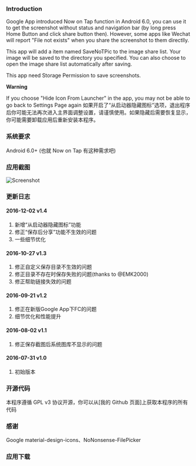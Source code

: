 
### Introduction

Google App introduced Now on Tap function in Android 6.0, you can use it to get the screenshot without status and navigation bar (by long press Home Button and click share button then). However, some apps like Wechat will report "File not exists" when you share the screenshot to them directlly. 

This app will add a item named SaveNoTPic to the image share list. Your image will be saved to the directory you specified. You can also choose to open the image share list automatically after saving.

This app need Storage Permission to save screenshots.

**Warning**

If you choose "Hide Icon From Launcher" in the app, you may not be able to go back to Settings Page again 
如果开启了“从启动器隐藏图标”选项，退出程序后你可能无法再次进入主界面调整设置，请谨慎使用。如果隐藏后需要恢复显示，你可能需要卸载应用后重新安装本程序。

### 系统要求
Android 6.0+ (也就 Now on Tap 有这种需求吧)

### 应用截图
![Screenshot](\img\2016-07-31\SaveNoTPic.png)

### 更新日志

#### 2016-12-02 v1.4
1. 新增“从启动器隐藏图标”功能
2. 修正“保存后分享”功能不生效的问题
3. 一些细节优化

#### 2016-10-27 v1.3
1. 修正自定义保存目录不生效的问题
2. 修正目录不存在时保存失败的问题(thanks to @EMK2000)
3. 修正帮助链接失效的问题

#### 2016-09-21 v1.2
1. 修正在新版Google App下FC的问题
2. 细节优化和性能提升

#### 2016-08-02 v1.1
1. 修正保存截图后系统图库不显示的问题

#### 2016-07-31 v1.0
1. 初始版本

### 开源代码
本程序遵循 GPL v3 协议开源，你可以从[我的 Github 页面]上获取本程序的所有代码


### 感谢
Google material-design-icons、NoNonsense-FilePicker


### 应用下载


[我的博客]:https://smartjinyu.com/savenotpic/2016/08/02/SaveNoTPic.html
